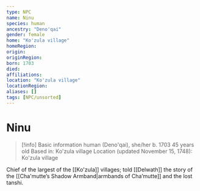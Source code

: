 ```yaml
---
type: NPC
name: Ninu
species: human
ancestry: "Deno'qai"
gender: female
home: "Ko'zula village"
homeRegion:
origin:
originRegion:
born: 1703
died: 
affiliations: 
location: "Ko'zula village"
locationRegion:
aliases: []
tags: [NPC/unsorted]
---
```

# Ninu
>[!info] Basic information
>human (Deno'qai), she/her
>b. 1703
>45 years old
>Based in: Ko'zula village
>Location (updated November 15, 1748): Ko'zula village

Chief of the largest of the [[Ko'zula]] villages; told [[Delwath]] the story of the [[Cha'mutte’s Shadow Armband|armbands of Cha’mutte]] and the lost tanshi.
